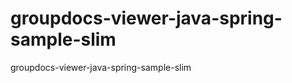 groupdocs-viewer-java-spring-sample-slim
========================================

groupdocs-viewer-java-spring-sample-slim
